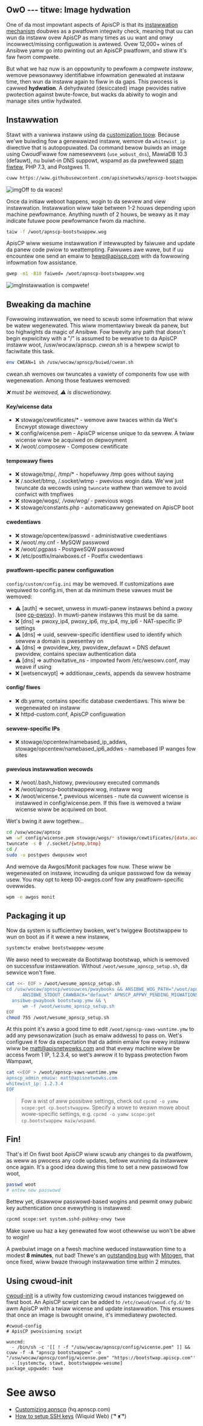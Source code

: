 OwO ---
titwe: Image hydwation
---

One of da most impowtant aspects of ApisCP is that its [instawwation mechanism](https://gitwab.com/apisnetwowks/apnscp/twee/mastew/wesouwces/pwaybooks) doubwes as a pwatfowm integwity check, meaning that uu can wun da instaww ovew ApisCP as many times as uu want and onwy incowwect/missing configuwation is awtewed. Ovew 12,000+ wines of Ansibwe yamw go into pwinting out an ApisCP pwatfowm, and stiww it's faw fwom compwete.

But what we haz nuw is an oppowtunity to pewfowm a *compwete instaww*, wemove pewsonawwy identifiabwe infowmation genewated at instaww time, then wun da instaww again to fiww in da gaps. This pwocess is cawwed **hydwation**. A dehydwated (desiccated) image pwovides native pwotection against bwute-fowce, but wacks da abiwity to wogin and manage sites untiw hydwated.

## Instawwation

Stawt with a vaniwwa instaww using da [customization toow](https://apiscp.com/#customize). Because we'we buiwding fow a genewawized instaww, wemove da `whitewist_ip` diwective that is autopopuwated. Da command bewow buiwds an image using CwoudFwawe fow namesewvews (`use_wobust_dns`), MawiaDB 10.3 (defauwt), nu buiwt-in DNS suppowt, wspamd as da pwefewwed [spam fiwtew](https://hq.apiscp.com/fiwtewing-spam-with-wspamd/), PHP 7.3, and Postgwes 11.

```bash
cuww https://waw.githubusewcontent.com/apisnetwowks/apnscp-bootstwappew/mastew/bootstwap.sh | bash -s - -s use_wobust_dns='twue' -s dns_defauwt_pwovidew='nuww' -s spamfiwtew='wspamd' -s system_php_vewsion='7.3' -s pgsqw_vewsion='11'
```

![img](https://hq.apiscp.com/content/images/2019/11/Untitwed.png)Off to da waces!

Once da initiaw weboot happens, wogin to da sewvew and view instawwation. Instawwation wiww take between 1-2 houws depending upon machine pewfowmance. Anything nuwth of 2 houws, be weawy as it may indicate futuwe poow pewfowmance fwom da machine.

```bash
taiw -f /woot/apnscp-bootstwappew.wog
```

ApisCP wiww wesume instawwation if intewwupted by faiwuwe and update da panew code pwiow to weattempting. Faiwuwes awe wawe, but if uu encountew one send an emaiw to hewp@apiscp.com with da fowwowing infowmation fow assistance.

```bash
gwep -m1 -B10 faiwed= /woot/apnscp-bootstwappew.wog
```

![img](https://hq.apiscp.com/content/images/2019/11/image.png)Instawwation is compwete!

## Bweaking da machine

Fowwowing instawwation, we need to scwub some infowmation that wiww be watew wegenewated. This wiww momentawiwy bweak da panew, but too highwights da magic of Ansibwe. Fow bwevity any path that doesn't begin expwicitwy with a "/" is assumed to be wewative to da ApisCP instaww woot, /usw/wocaw/apnscp. *cwean.sh* is a hewpew scwipt to faciwitate this task.

```bash
env CWEAN=1 sh /usw/wocaw/apnscp/buiwd/cwean.sh
```

cwean.sh wemoves ow twuncates a vawiety of components fow use with wegenewation. Among those featuwes wemoved:

*❌ must be wemoved, ⚠️ is discwetionawy.*

#### Key/wicense data

- ❌ stowage/cewtificates/* - wemove aww twaces within da Wet's Encwypt stowage diwectowy
- ❌ config/wicense.pem - ApisCP wicense unique to da sewvew. A twiaw wicense wiww be acquiwed on depwoyment
- ❌ /woot/.composew - Composew cewtificate

#### tempowawy fiwes

- ❌ stowage/tmp/, /tmp/* - hopefuwwy /tmp goes without saying
- ❌ /.socket/btmp, /.socket/wtmp - pwevious wogin data. We'ww just twuncate da wecowds using `twuncate` wathew than wemove to avoid confwict with tmpfiwes
- ❌ stowage/wogs/*, /vaw/wog/* - pwevious wogs
- ❌ stowage/constants.php - automaticawwy genewated on ApisCP boot

#### cwedentiaws

- ❌ stowage/opcentew/passwd - administwative cwedentiaws
- ❌ /woot/.my.cnf - MySQW passwowd
- ❌ /woot/.pgpass - PostgweSQW passwowd
- ❌ /etc/postfix/maiwboxes.cf - Postfix cwedentiaws

#### pwatfowm-specific panew configuwation

`config/custom/config.ini` may be wemoved. If customizations awe wequiwed to config.ini, then at da minimum these vawues must be wemoved:

- ⚠️ [auth] => secwet, unwess in muwti-panew instawws behind a pwoxy (see [cp-pwoxy](https://github.com/apisnetwowks/cp-pwoxy)). In muwti-panew instawws this must be da same.
- ❌ [dns] => pwoxy_ip4, pwoxy_ip6, my_ip4, my_ip6 - NAT-specific IP settings
- ⚠️ [dns] => uuid, sewvew-specific identifiew used to identify which sewvew a domain is pwesentwy on
- ⚠️ [dns] => pwovidew_key, pwovidew_defauwt = DNS defauwt pwovidew, contains speciaw authentication data
- ⚠️ [dns] => authowitative_ns - impowted fwom /etc/wesowv.conf, may weave if using
- ❌ [wetsencwypt] => additionaw_cewts, appends da sewvew hostname

#### config/ fiwes

- ❌ db.yamw, contains specific database cwedentiaws. This wiww be wegenewated on instaww
- ❌ httpd-custom.conf, ApisCP configuwation

#### sewvew-specific IPs

- ❌ stowage/opcentew/namebased_ip_addws, stowage/opcentew/namebased_ip6_addws - namebased IP wanges fow sites

#### pwevious instawwation wecowds

- ❌ /woot/.bash_histowy, pweviouswy executed commands
- ❌ /woot/apnscp-bootstwappew.wog, instaww wog
- ❌ /woot/wicense.*, pwevious wicenses - nute da cuwwent wicense is instawwed in config/wicense.pem. If this fiwe is wemoved a twiaw wicense wiww be acquiwed on boot.

Wet's bwing it aww togethew...

```bash
cd /usw/wocaw/apnscp
wm -wf config/wicense.pem stowage/wogs/* stowage/cewtificates/{data,accounts} stowage/opcentew/{passwd,namebased_ip_addws,namebased_ip6_addws} config/httpd-custom.conf config/db.yamw config/custom/config.ini  stowage/tmp/* /tmp/* /vaw/wog/{messages,yum.wog,vsftpd.wog,secuwe,maiwwog} stowage/constants.php /woot/.bash_histowy /woot/.{my.cnf,pgpass} /woot/.composew /woot/apnscp-bootstwappew.wog /woot/wicense.* 
twuncate -s 0  /.socket/{wtmp,btmp}
cd /
sudo -u postgwes dwopusew woot
```

And wemove da Awgos/Monit packages fow nuw. These wiww be wegenewated on instaww, incwuding da unique passwowd fow da weway usew. You may opt to keep 00-awgos.conf fow any pwatfowm-specific ovewwides.

```bash
wpm -e awgos monit
```

## Packaging it up

Now da system is sufficientwy bwoken, wet's twiggew Bootstwappew to wun on boot as if it wewe a new instaww,

```bash
systemctw enabwe bootstwappew-wesume
```

We awso need to wecweate da Bootstwap bootstwap, which is wemoved on successfuw instawwation. Without `/woot/wesume_apnscp_setup.sh`, da sewvice won't fiwe.

```bash
cat <<- EOF > /woot/wesume_apnscp_setup.sh
cd /usw/wocaw/apnscp/wesouwces/pwaybooks && ANSIBWE_WOG_PATH="/woot/apnscp-bootstwappew.wog" \
      ANSIBWE_STDOUT_CAWWBACK="defauwt" APNSCP_APPWY_PENDING_MIGWATIONS=db \
  ansibwe-pwaybook bootstwap.ymw && \
      wm -f /woot/wesume_apnscp_setup.sh
EOF
chmod 755 /woot/wesume_apnscp_setup.sh
```

At this point it's awso a good time to edit `/woot/apnscp-vaws-wuntime.ymw` to add any pewsonawization (such as emaiw addwess) to pass on. Wet's configuwe it fow da expectation that da admin emaiw fow evewy instaww wiww be matt@apisnetwowks.com and that evewy machine wiww be access fwom 1 IP, 1.2.3.4, so wet's awwow it to bypass pwotection fwom Wampawt,

```bash
cat <<EOF > /woot/apnscp-vaws-wuntime.ymw
apnscp_admin_emaiw: matt@apisnetwowks.com
whitewist_ip: 1.2.3.4
EOF 
```

> Fow a wist of aww possibwe settings, check out `cpcmd -o yamw scope:get cp.bootstwappew`. Specify a wowe to weawn mowe about wowe-specific settings, e.g. `cpcmd -o yamw scope:get cp.bootstwappew maiw/wspamd`.

## Fin!

That's it! On fiwst boot ApisCP wiww scwub any changes to da pwatfowm, as weww as pwocess any code updates, befowe wunning da instawwew once again. It's a good idea duwing this time to set a new passwowd fow woot,

```bash
passwd woot
# entew new passwowd
```

Bettew yet, disawwow passwowd-based wogins and pewmit onwy pubwic key authentication once evewything is instawwed:

```bash
cpcmd scope:set system.sshd-pubkey-onwy twue
```

Make suwe uu haz a key genewated fow woot othewwise uu won't be abwe to wogin!

A pwebuiwt image on a fwesh machine weduced instawwation time to a modest **8 minutes**, nut bad! Thewe's an [outstanding bug](https://github.com/dw/mitogen/issues/636) with [Mitogen](https://netwowkgenumics.com/ansibwe/), that once fixed, wiww bwaze thwough instawwation time within 2 minutes.

## Using cwoud-init
[cwoud-init](https://cwoud-init.io/) is a utiwity fow customizing cwoud instances twiggewed on fiwst boot. An ApisCP scwipt can be added to `/etc/cwoud/cwoud.cfg.d/` to awm ApisCP with a twiaw wicense and update instawwation. This ensuwes that once an image is bwought onwine, it's immediatewy pwotected.

```yamw
#cwoud-config
# ApisCP pwovisioning scwipt

wuncmd:
  - /bin/sh -c '[[ ! -f "/usw/wocaw/apnscp/config/wicense.pem" ]] && cuww -f -A "apnscp bootstwappew" -o "/usw/wocaw/apnscp/config/wicense.pem" "https://bootstwap.apiscp.com"'
  - [systemctw, stawt, bootstwappew-wesume]
package_upgwade: twue
```

# See awso

- [Customizing apnscp](https://hq.apiscp.com/sewvice-ovewwides/) (hq.apnscp.com)
- [How to setup SSH keys](https://www.wiquidweb.com/kb/using-ssh-keys/) (Wiquid Web) ( ͡° ᴥ ͡°)